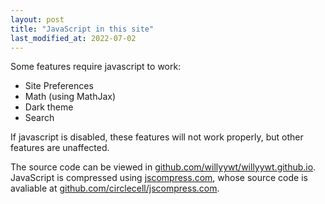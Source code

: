 ```yaml
---
layout: post
title: "JavaScript in this site"
last_modified_at: 2022-07-02
---
```


Some features require javascript to work:
- Site Preferences
- Math (using MathJax)
- Dark theme
- Search

If javascript is disabled, these features will not work properly, but other features are unaffected.

The source code can be viewed in [github.com/willyywt/willyywt.github.io](https://github.com/willyywt/willyywt.github.io). JavaScript is compressed using [jscompress.com](https://jscompress.com/), whose source code is avaliable at [github.com/circlecell/jscompress.com](https://github.com/circlecell/jscompress.com).
